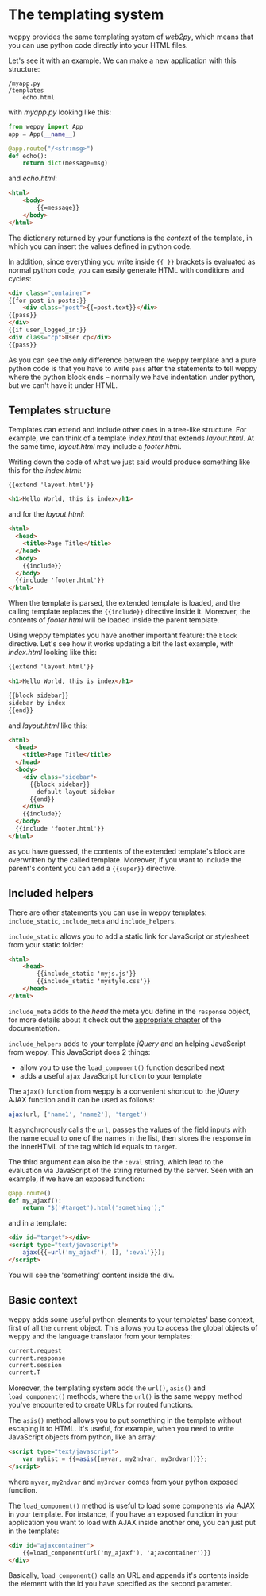 The templating system
=====================

weppy provides the same templating system of *web2py*, which means that you can
use python code directly into your HTML files.   

Let's see it with an example. We can make a new application with this structure:

```
/myapp.py
/templates
    echo.html
```

with *myapp.py* looking like this:

```python
from weppy import App
app = App(__name__)

@app.route("/<str:msg>")
def echo():
    return dict(message=msg)
```

and *echo.html*:

```html
<html>
    <body>
        {{=message}}
    </body>
</html>
```

The dictionary returned by your functions is the *context* of the template,
in which you can insert the values defined in python code.   

In addition, since everything you write inside `{{ }}` brackets is evaluated as normal python code, you can easily generate HTML with conditions and cycles:

```html
<div class="container">
{{for post in posts:}}
    <div class="post">{{=post.text}}</div>
{{pass}}
</div>
{{if user_logged_in:}}
<div class="cp">User cp</div>
{{pass}}
```

As you can see the only difference between the weppy template and a pure python
code is that you have to write `pass` after the statements to tell weppy where 
the python block ends – normally we have indentation under python, but we can't
have it under HTML.

Templates structure
-------------------

Templates can extend and include other ones in a tree-like structure.
For example, we can think of a template *index.html* that extends *layout.html*.
At the same time, *layout.html* may include a *footer.html*.

Writing down the code of what we just said would produce something like this for
the *index.html*:

```html
{{extend 'layout.html'}}

<h1>Hello World, this is index</h1>
```

and for the *layout.html*:

```html
<html>
  <head>
    <title>Page Title</title>
  </head>
  <body>
    {{include}}
  </body>
  {{include 'footer.html'}}
</html>
```

When the template is parsed, the extended template is loaded, and the calling 
template replaces the `{{include}}` directive inside it. Moreover, the contents
of *footer.html* will be loaded inside the parent template.

Using weppy templates you have another important feature: the `block` directive.
Let's see how it works updating a bit the last example, with *index.html* 
looking like this:

```html
{{extend 'layout.html'}}

<h1>Hello World, this is index</h1>

{{block sidebar}}
sidebar by index
{{end}}
```

and *layout.html* like this:

```html
<html>
  <head>
    <title>Page Title</title>
  </head>
  <body>
    <div class="sidebar">
      {{block sidebar}}
        default layout sidebar
      {{end}}
    </div>
    {{include}}
  </body>
  {{include 'footer.html'}}
</html>
```

as you have guessed, the contents of the extended template's block are
overwritten by the called template. Moreover, if you want to include the
parent's content you can add a `{{super}}` directive.

Included helpers
----------------
There are other statements you can use in weppy templates: `include_static`, 
`include_meta` and `include_helpers`.

`include_static` allows you to add a static link for JavaScript or stylesheet
from your static folder:

```html
<html>
    <head>
        {{include_static 'myjs.js'}}
        {{include_static 'mystyle.css'}}
    </head>
</html>
```

`include_meta` adds to the *head* the meta you define in the `response` object,
for more details about it check out the [appropriate chapter](#) of the
documentation.

`include_helpers` adds to your template *jQuery* and an helping JavaScript from 
weppy. This JavaScript does 2 things:

* allow you to use the `load_component()` function described next
* adds a useful `ajax` JavaScript function to your template

The `ajax()` function from weppy is a convenient shortcut to the *jQuery* AJAX 
function and it can be used as follows:

```javascript
ajax(url, ['name1', 'name2'], 'target')
```

It asynchronously calls the `url`, passes the values of the field inputs with
the name equal to one of the names in the list, then stores the response in the
innerHTML of the tag which id equals to `target`.

The third argument can also be the `:eval` string, which lead to the evaluation
via JavaScript of the string returned by the server. Seen with an example,
if we have an exposed function:

```python
@app.route()
def my_ajaxf():
    return "$('#target').html('something');"
```

and in a template:

```html
<div id="target"></div>
<script type="text/javascript">
    ajax({{=url('my_ajaxf'), [], ':eval'}});
</script>
```

You will see the 'something' content inside the div.

Basic context
-------------

weppy adds some useful python elements to your templates' base context,
first of all the `current` object. This allows you to access the global objects
of weppy and the language translator from your templates:

```python
current.request
current.response
current.session
current.T
```

Moreover, the templating system adds the `url()`, `asis()` and `load_component()`
methods, where the `url()` is the same weppy method you've encountered to create
URLs for routed functions.

The `asis()` method allows you to put something in the template without escaping
it to HTML. It's useful, for example, when you need to write JavaScript objects 
from python, like an array:

```html
<script type="text/javascript">
    var mylist = {{=asis([myvar, my2ndvar, my3rdvar])}};
</script>
```

where `myvar`, `my2ndvar` and `my3rdvar` comes from your python exposed function.

The `load_component()` method is useful to load some components via AJAX in
your template. For instance, if you have an exposed function in your application
you want to load with AJAX inside another one, you can just put in the template:

```html
<div id="ajaxcontainer">
    {{=load_component(url('my_ajaxf'), 'ajaxcontainer')}}
</div>
```

Basically, `load_component()` calls an URL and appends it's contents inside the
element with the id you have specified as the second parameter.

